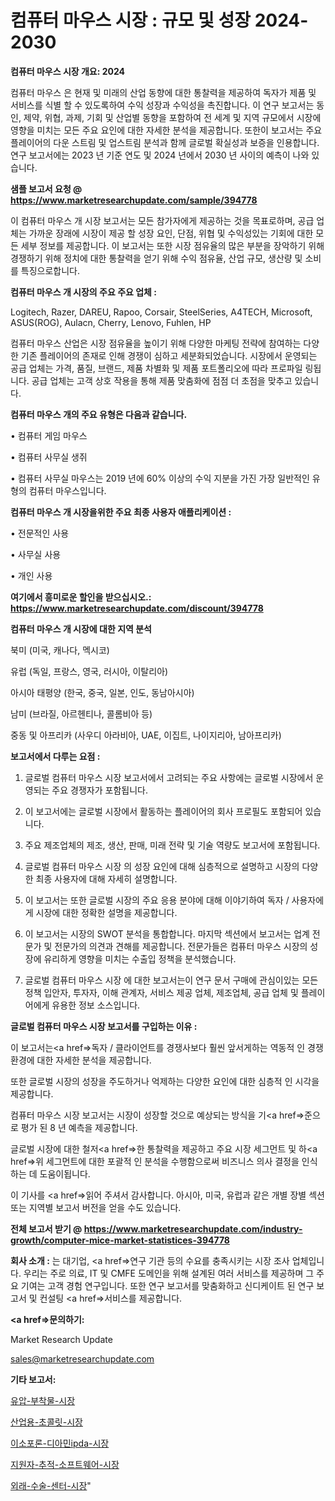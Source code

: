 # 컴퓨터 마우스 시장 : 규모 및 성장 2024-2030

<strong>컴퓨터 마우스 시장 개요: 2024</strong>

컴퓨터 마우스 은 현재 및 미래의 산업 동향에 대한 통찰력을 제공하여 독자가 제품 및 서비스를 식별 할 수 있도록하여 수익 성장과 수익성을 촉진합니다. 이 연구 보고서는 동인, 제약, 위협, 과제, 기회 및 산업별 동향을 포함하여 전 세계 및 지역 규모에서 시장에 영향을 미치는 모든 주요 요인에 대한 자세한 분석을 제공합니다. 또한이 보고서는 주요 플레이어의 다운 스트림 및 업스트림 분석과 함께 글로벌 확실성과 보증을 인용합니다. 연구 보고서에는 2023 년 기준 연도 및 2024 년에서 2030 년 사이의 예측이 나와 있습니다.



<strong>샘플 보고서 요청 @ <a href=https://www.marketresearchupdate.com/sample/394778>https://www.marketresearchupdate.com/sample/394778</a></strong>

이 컴퓨터 마우스 개 시장 보고서는 모든 참가자에게 제공하는 것을 목표로하며, 공급 업체는 가까운 장래에 시장이 제공 할 성장 요인, 단점, 위협 및 수익성있는 기회에 대한 모든 세부 정보를 제공합니다. 이 보고서는 또한 시장 점유율의 많은 부분을 장악하기 위해 경쟁하기 위해 정치에 대한 통찰력을 얻기 위해 수익 점유율, 산업 규모, 생산량 및 소비를 특징으로합니다.



<strong>컴퓨터 마우스 개 시장의 주요 주요 업체 :</strong>

Logitech, Razer, DAREU, Rapoo, Corsair, SteelSeries, A4TECH, Microsoft, ASUS(ROG), Aulacn, Cherry, Lenovo, Fuhlen, HP

컴퓨터 마우스 산업은 시장 점유율을 높이기 위해 다양한 마케팅 전략에 참여하는 다양한 기존 플레이어의 존재로 인해 경쟁이 심하고 세분화되었습니다. 시장에서 운영되는 공급 업체는 가격, 품질, 브랜드, 제품 차별화 및 제품 포트폴리오에 따라 프로파일 링됩니다. 공급 업체는 고객 상호 작용을 통해 제품 맞춤화에 점점 더 초점을 맞추고 있습니다.



<strong>컴퓨터 마우스 개의 주요 유형은 다음과 같습니다.</strong>

• 컴퓨터 게임 마우스

• 컴퓨터 사무실 생쥐

• 컴퓨터 사무실 마우스는 2019 년에 60% 이상의 수익 지분을 가진 가장 일반적인 유형의 컴퓨터 마우스입니다.



<strong>컴퓨터 마우스 개 시장을위한 주요 최종 사용자 애플리케이션 :</strong>

• 전문적인 사용

• 사무실 사용

• 개인 사용



<strong>여기에서 흥미로운 할인을 받으십시오.: <a href=https://www.marketresearchupdate.com/discount/394778>https://www.marketresearchupdate.com/discount/394778</a></strong>



<strong>컴퓨터 마우스 개 시장에 대한 지역 분석</strong>

북미 (미국, 캐나다, 멕시코)

유럽 (독일, 프랑스, 영국, 러시아, 이탈리아)

아시아 태평양 (한국, 중국, 일본, 인도, 동남아시아)

남미 (브라질, 아르헨티나, 콜롬비아 등)

중동 및 아프리카 (사우디 아라비아, UAE, 이집트, 나이지리아, 남아프리카)



<strong>보고서에서 다루는 요점 :</strong>

1. 글로벌 컴퓨터 마우스 시장 보고서에서 고려되는 주요 사항에는 글로벌 시장에서 운영되는 주요 경쟁자가 포함됩니다.

2. 이 보고서에는 글로벌 시장에서 활동하는 플레이어의 회사 프로필도 포함되어 있습니다.

3. 주요 제조업체의 제조, 생산, 판매, 미래 전략 및 기술 역량도 보고서에 포함됩니다.

4. 글로벌 컴퓨터 마우스 시장 의 성장 요인에 대해 심층적으로 설명하고 시장의 다양한 최종 사용자에 대해 자세히 설명합니다.

5. 이 보고서는 또한 글로벌 시장의 주요 응용 분야에 대해 이야기하여 독자 / 사용자에게 시장에 대한 정확한 설명을 제공합니다.

6. 이 보고서는 시장의 SWOT 분석을 통합합니다. 마지막 섹션에서 보고서는 업계 전문가 및 전문가의 의견과 견해를 제공합니다. 전문가들은 컴퓨터 마우스 시장의 성장에 유리하게 영향을 미치는 수출입 정책을 분석했습니다.

7. 글로벌 컴퓨터 마우스 시장 에 대한 보고서는이 연구 문서 구매에 관심이있는 모든 정책 입안자, 투자자, 이해 관계자, 서비스 제공 업체, 제조업체, 공급 업체 및 플레이어에게 유용한 정보 소스입니다.



<strong>글로벌 컴퓨터 마우스 시장 보고서를 구입하는 이유 :</strong>

이 보고서는<a href=>독자 / 클</a>라이언트를 경쟁사보다 훨씬 앞서게하는 역동적 인 경쟁 환경에 대한 자세한 분석을 제공합니다.

또한 글로벌 시장의 성장을 주도하거나 억제하는 다양한 요인에 대한 심층적 인 시각을 제공합니다.

컴퓨터 마우스 시장 보고서는 시장이 성장할 것으로 예상되는 방식을 기<a href=>준으로</a> 평가 된 8 년 예측을 제공합니다.

글로벌 시장에 대한 철저<a href=>한 통찰력</a>을 제공하고 주요 시장 세그먼트 및 하<a href=>위 세그</a>먼트에 대한 포괄적 인 분석을 수행함으로써 비즈니스 의사 결정을 인식하는 데 도움이됩니다.

이 기사를 <a href=>읽어 주</a>셔서 감사합니다. 아시아, 미국, 유럽과 같은 개별 장별 섹션 또는 지역별 보고서 버전을 얻을 수도 있습니다.



<strong>전체 보고서 받기 @ <a href=https://www.marketresearchupdate.com/industry-growth/computer-mice-market-statistices-394778>https://www.marketresearchupdate.com/industry-growth/computer-mice-market-statistices-394778</a></strong>



<strong>회사 소개 :</strong>
는 대기업, <a href=>연구 기</a>관 등의 수요를 충족시키는 시장 조사 업체입니다. 우리는 주로 의료, IT 및 CMFE 도메인을 위해 설계된 여러 서비스를 제공하며 그 주요 기여는 고객 경험 연구입니다. 또한 연구 보고서를 맞춤화하고 신디케이트 된 연구 보고서 및 컨설팅 <a href=>서비</a>스를 제공합니다.



<strong><a href=>문의하기:</a></strong>

Market Research Update

sales@marketresearchupdate.com



<strong>기타 보고서:</strong>

<a href=https://www.linkedin.com/pulse/유압-부착물-시장-현재-및-미래-성장-2029-analytics-alchemy-360-analysis/>유압-부착물-시장</a>

<a href=https://www.linkedin.com/pulse/산업용-초콜릿-시장-진입-전략-및-위험-평가2029년-consumer-connection-compendium-ana-9ezcf/>산업용-초콜릿-시장</a>

<a href=https://www.linkedin.com/pulse/이소포론-디아민ipda-시장-경쟁-분석-및-성장-잠재력-2029-analytics-alchemy-360-analysis-e1jzf/>이소포론-디아민ipda-시장</a>

<a href=https://www.linkedin.com/pulse/지원자-추적-소프트웨어-시장-동향-및-성장-전망-analytics-alchemy-360-analysis-tqjbf/>지원자-추적-소프트웨어-시장</a>

<a href=https://www.linkedin.com/pulse/외래-수술-센터-시장-진입-전략-및-위험-평가2029년-survey-savvy-insights-360-analysis-b9djf/>외래-수술-센터-시장</a>"
